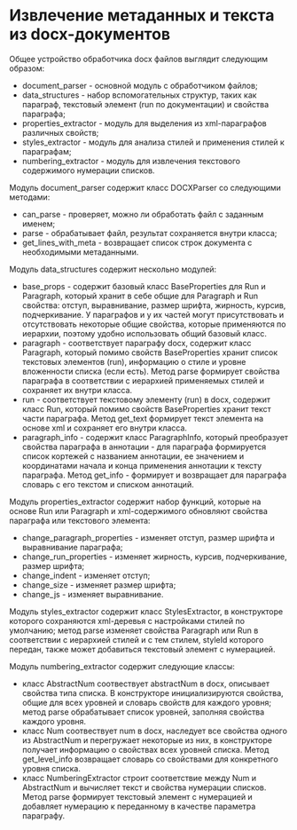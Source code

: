 # Извлечение метаданных и текста из docx-документов

Общее устройство обработчика docx файлов выглядит следующим образом:

* document\_parser - основной модуль с обработчиком файлов;
* data\_structures - набор вспомогательных структур, таких как параграф, текстовый элемент (run по документации) и свойства параграфа;
* properties\_extractor - модуль для выделения из xml-параграфов различных свойств;
* styles\_extractor - модуль для анализа стилей и применения стилей к параграфам;
* numbering\_extractor - модуль для извлечения текстового содержимого нумерации списков.


Модуль document\_parser содержит класс DOCXParser со следующими методами:

* can\_parse - проверяет, можно ли обработать файл с заданным именем;
* parse - обрабатывает файл, результат сохраняется внутри класса;
* get\_lines\_with\_meta - возвращает список строк документа с необходимыми метаданными.

    
Модуль data\_structures содержит нескольно модулей:

* base\_props - содержит базовый класс BaseProperties для Run и Paragraph, который хранит в себе общие для Paragraph и Run свойства: отступ, выравнивание, размер шрифта, жирность, курсив, подчеркивание. У параграфов и у их частей могут присутствовать и отсутствовать некоторые общие свойства, которые применяются по иерархии, поэтому удобно использовать общий базовый класс.
* paragraph - соответствует параграфу docx, содержит класс Paragraph, который помимо свойств BaseProperties хранит список текстовых элементов (run), информацию о стиле и уровне вложенности списка (если есть). Метод parse формирует свойства параграфа в соответствии с иерархией применяемых стилей и сохраняет их внутри класса.
* run - соответствует текстовому элементу (run) в docx, содержит класс Run, который помимо свойств BaseProperties хранит текст части параграфа. Метод get\_text формирует текст элемента на основе xml и сохраняет его внутри класса.
* paragraph\_info - содержит класс ParagraphInfo, который преобразует свойства параграфа в аннотации - для параграфа формируется список кортежей с названием аннотации, ее значением и координатами начала и конца применения аннотации к тексту параграфа. Метод get\_info - формирует и возвращает для параграфа словарь с его текстом и списком аннотаций.


Модуль properties\_extractor содержит набор функций, которые на основе Run или Paragraph и xml-содержимого обновляют свойства параграфа или текстового элемента:

* change\_paragraph\_properties - изменяет отступ, размер шрифта и выравнивание параграфа;
* change\_run\_properties - изменяет жирность, курсив, подчеркивание, размер шрифта;
* change\_indent - изменяет отступ;
* change\_size - изменяет размер шрифта;
* change\_js - изменяет выравнивание.


Модуль styles\_extractor содержит класс StylesExtractor, в конструкторе которого сохраняются xml-деревья с настройками стилей по умолчанию; метод parse изменяет свойства Paragraph или Run в соответствии с иерархией стилей и с тем стилем, styleId которого передан, также может добавиться текстовый элемент с нумерацией.

Модуль numbering\_extractor содержит следующие классы:

* класс AbstractNum соотвествует abstractNum в docx, описывает свойства типа списка.
    В конструкторе инициализируются свойства, общие для всех уровней и словарь свойств для каждого уровня; метод parse обрабатывает список уровней, заполняя свойства каждого уровня.
* класс Num соотвествует num в docx, наследует все свойства одного из AbstractNum и перегружает некоторые из них, в конструкторе получает информацию о свойствах всех уровней списка. Метод get\_level\_info возвращает словарь со свойствами для конкретного уровня списка.
* класс NumberingExtractor строит соответствие между Num и AbstractNum и вычисляет текст и свойства нумерации списков. Метод parse формирует текстовый элемент с нумерацией и добавляет нумерацию к переданному в качестве параметра параграфу.


